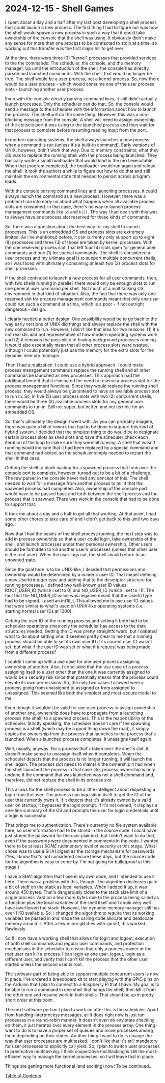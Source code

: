 # 2024-12-15 - Shell Games

I spent about a day and a half after my last post developing a shell process that could launch a new process.  The first thing I had to figure out was how the shell would spawn a new process in such a way that it could take ownership of the console that the shell was using.  It obviously didn't make any sense for more than one process to be connected to stdin at a time, so working out this transfer was the first major hill to get over.

At the time, there were three (3) "kernel" processes that provided services to the the commands:  The scheduler, the console, and the memory manager.  Up until the introduction of the shell, the console had direclty parsed and launched commands.  With the shell, that would no longer be true.  The shell would be a user process, not a kernel process.  So, now there would be a user process - which would consume one of the user process slots - launching another user process.

Even with the console directly parsing command lines, it still didn't actually launch processes.  Only the scheduler can do that.  So, the console would send a message to the scheduler with the information about how to launch the process.  The shell will do the same thing.  However, this was a non-blocking message from the console.  A shell will need to assign ownership of the console port it was using to the launched process and then wait for that process to complete before resuming reading input from the port.

In modern operating systems, the shell always launches a new process when a command is run (unless it's a built-in command).  Early versions of UNIX, however, didn't work that way.  Due to memory constraints, what they did was to replace the running shell with the process being launched.  They basically wrote a small bootloader that would load in the next executable.  When that program completed, the bootloader would run again and reload the shell.  It took the authors a while to figure out how to do that and still maintain the environmental state that needed to persist across program loads.

With the console parsing command lines and launching processes, it could always launch the command as a new process.  However, there was a problem I ran into early on about what happens when all available process slots are consumed.  In that case, there's no way to launch process management commands like `ps` and `kill`.  The way I had dealt with this was to always have one process slot reserved for these kinds of commands.

So, there was a question about the best way for my shell to launch processes.  This is an embedded OS and process slots are extremely limited.  As I've mentioned before, it can currently only support up to eight (8) processes and three (3) of those are taken by kernel processes.  With the one reserved process slot, that left four (4) slots open for general user commands and one (1) for special commands.  The shell is considered a user process and my ultimate goal is to support multiple concurrent shells, so I was faced with ultimately consuming at least two (2) process slots for shell processes.

If the shell continued to launch a new process for all user commands, then, with two shells running in parallel, there would only be enough slots to run one general user command per shell.  Not much of a multitasking OS environment in that kind of situation.  Also, the fact that there was only one reserved slot for process management commands meant that only one user could run such a command at a time, which is a poor - if not outright dangerous - design.

I clearly needed a better design.  One possibility would be to go back to the way early versions of UNIX did things and always replace the shell with the new command to run.  However, I didn't like that idea for two reasons:  (1) it's not realistic and not representative of how modern operating systems work and (2) it removes the possibility of having background processes running.  It would also essentially mean that all other process slots were wasted, although I could potentially just use the memory for the extra slots for the dynamic memory manager.

Then I had a realization:  I could use a hybrid approach.  I could make process management commands replace the running shell and all other commands be launched as new processes.  This approach had the additional benefit that it eliminated the need to reserve a process slot for the process management functions.  Since they would replace the running shell process, they would always be guaranteed to have an available process slot to run in.  So, in five (5) user process slots with two (2) concurrent shells, there would be three (3) available process slots for any general user commands to run in.  Still not super, but better, and not terrible for an embedded OS.

So, that's ultimately the design I went with.  As you can probably imagine, there was quite a bit of rework that had to be done to support this kind of hybrid system.  I decided that the simplest thing to do would be to designate certain process slots as shell slots and have the scheduler check each iteration of the loop to make sure they were all running.  A shell that wasn't running would indicate that it had been replaced by a special command and that command had exited, so the scheduler simply needed to restart the shell in that case.

Getting the shell to block waiting for a spawned process that took over the console port to complete, however, turned out to be a bit of a challenge.  The raw parser in the console never had any concept of this.  The shell needed to wait for a message from another process to tell it that the spawned process had completed.  Also, ownership of the console port would have to be passed back and forth between the shell process and the process that it spawned.  There was work in the console that had to be done to support that.

It took me about a day and a half to get all that working.  At that point, I had some other chores to take care of and I didn't get back to this until two days ago.

Now that I had the basics of the shell process running, the next step was to add in process ownership so that a user could login, take ownership of the shell, and launch processes under their personal ownership.  Other users should be forbidden to kill another user's processes (unless that other user is the root user).  When the user logs out, the shell should return to an unowned state.

Since the goal here is to be UNIX-like, I decided that permissions and ownership would be determined by a numeric user ID.  That meant defining a new UserId integer type and adding that to the descriptor structure for running processes.  I defined two well-known user ID values:  ROOT\_USER\_ID (which I set to 0) and NO\_USER\_ID (which I set to -1).  The fact that the NO\_USER\_ID value was negative meant that the UserId type had to be signed.  I used an int16\_t.  This allowed me to use user ID values that were similar to what's used on UNIX-like operating systems (i.e. starting normal user IDs at 1000).

Getting the user ID of the running process and setting it both had to be scheduler operations since only the scheduler has access to the data structures needed.  Getting the ID was pretty straightforward, but I debated what to do about setting one.  It seemed pretty clear to me that a running process should be able to set its own user ID if its current user ID wasn't set, but what if the user ID was set or what if a request was being made from a different process?

I couldn't come up with a use case for one user process assigning ownership of another.  Also, I concluded that the use case of a process assigning itself to a user other than the one it was currently assigned to would be a security risk since that potentially means that the process could elevate its own permissions.  So, the only two cases I allowed were a process going from unassigned to assigned or from assigned to unassigned.  This seemed like both the simplest and most-secure model to me.

Even though it wouldn't be valid for one user process to assign ownership of another one, ownership does have to propagate from a launching process (the shell) to a spawned process.  This is the responsibility of the scheduler.  Strictly speaking, the scheduler doesn't care if the spawning process is a shell (which may be a good thing down the road), it simply copies the ownership from the process that launches to the process that's launched.  When a launched process completes, it unassigns itself again.

Well, usually, anyway.  For a process that's taken over the shell's slot, it doesn't make sense to unassign itself when it completes.  When the scheduler detects that the process is no longer running, it will launch the shell again.  The process slot needs to maintain the ownership it had when the shell launched the process in that case.  So, process ownership is only undone if the command that was launched was not a shell command and, therefore, did not replace the shell in its process slot.

This allows for the shell process to be a little intelligent about requesting a login from the user.  The process can inquisition itself to get the ID of the user that currently owns it.  If it detects that it's already owned by a valid user on startup, it bypasses the login prompt.  If it's not owned, it displays a one-line summary of the OS and prompts the user for login credentials until a login is successful.

That brings me to authentication.  There's currently no file system available here, so user information had to be stored in the source code.  I could have just stored the password for the user plaintext, but I didn't want to do that, even if the passwords were documented in comments in the code.  I wanted there to be at least *SOME* rudimentary level of security at this stage.  What I chose was to use a SHA1 digest as the storage mechanism for passwords.  (Yes, I know that's not considered secure these days, but the source code for the algorithm is easy to come by.  I'm not going for bulletproof at this stage.)

I have a SHA1 algorithm that I use in my own code, and I intended to use it here.  There was a problem with this, though.  The algorithm decleares quite a bit of stuff on the stack as local variables.  When I added it up, it was around 450 bytes.  That's dangerously close to the stack size limit of a single process.  Add on a few more bytes due to the process being called as a function plus the local variables of the shell itself and I could very well have overflowed the stack.  However, the dynamic memory manager still has over 1 KB available.  So, I changed the algorithm to require that its working variables be passed in and made the calling code allocate and deallocate memory around it.  After a few minor glitches with sprintf, this worked flawlessly.

So!!!  I now have a working shell that allows for login and logout, execution of both shell commands and regular user commands, and protection mechanisms in the scheduler to ensure that only a process owner or the root user can kill a process.  I can login as one user, logout, login as a different user, and verify that I can't kill the process that the other user started unless the second user is root.

The software part of being able to support multiple concurrent users is now in place.  I've ordered a breadboard kit to start playing with the GPIO pins on the Arduino that I plan to connect to a Raspberry Pi that I have.  My goal is to be able to run a command in one shell that hangs the shell, then kill it from the other one and resume work in both shells.  That should be up in pretty short order at this point.

The next software portion I plan to work on after this is the scheduler.  Apart from handling interprocess messages, all it does right now is just run processes in a round-robin manner.  It doesn't even do any state checking on them, it just iterates over every element in the process array.  One thing I want to do is to have a proper set of queues and move processes among them depending on their states.  Another thing I want to do is change the way that user processes are multitasked.  I don't like that it's still mandatory for user processes to explicitly call yield.  So, I plan to switch user processes to preemptive multitasking.  I think cooperative multitasking is still the most-efficient way to manage the kernel processes, so I will leave that in place.

Things are getting more functional (and exciting) now!  To be continued...

[Table of Contents](.)

